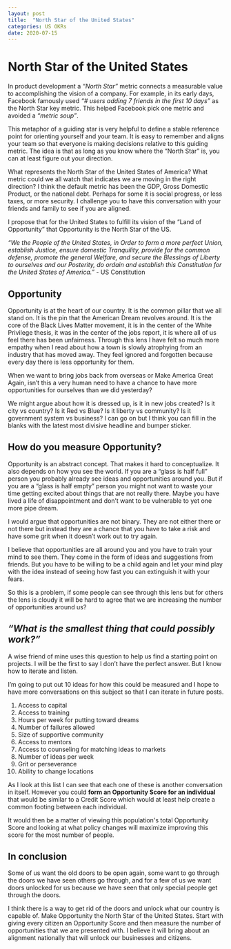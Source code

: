 ```yaml
---
layout: post
title:  "North Star of the United States"
categories: US OKRs
date: 2020-07-15
---
```


# North Star of the United States
In product development a *“North Star”* metric connects a measurable value to accomplishing the vision of a company. For example, in its early days, Facebook famously used *“# users adding 7 friends in the first 10 days”* as the North Star key metric. This helped Facebook pick one metric and avoided a *“metric soup”*.

This metaphor of a guiding star is very helpful to define a stable reference point for orienting yourself and your team. It is easy to remember and aligns your team so that everyone is making decisions relative to this guiding metric. The idea is that as long as you know where the “North Star” is, you can at least figure out your direction.

What represents the North Star of the United States of America?
What metric could we all watch that indicates we are moving in the right direction? I think the default metric has been the GDP, Gross Domestic Product, or the national debt. Perhaps for some it is social progress, or less taxes, or more security. I challenge you to have this conversation with your friends and family to see if you are aligned.

I propose that for the United States to fulfill its vision of the “Land of Opportunity” that Opportunity is the North Star of the US.

*“We the People of the United States, in Order to form a more perfect Union, establish Justice, ensure domestic Tranquility, provide for the common defense, promote the general Welfare, and secure the Blessings of Liberty to ourselves and our Posterity, do ordain and establish this Constitution for the United States of America.”* - US Constitution

## Opportunity
Opportunity is at the heart of our country. It is the common pillar that we all stand on. It is the pin that the American Dream revolves around.  It is the core of the Black Lives Matter movement, it is in the center of the White Privilege thesis, it was in the center of the jobs report, it is where all of us feel there has been unfairness. Through this lens I have felt so much more empathy when I read about how a town is slowly atrophying from an industry that has moved away. They feel ignored and forgotten because every day there is less opportunity for them.

When we want to bring jobs back from overseas or Make America Great Again, isn’t this a very human need to have a chance to have more opportunities for ourselves than we did yesterday?

We might argue about how it is dressed up, is it in new jobs created? Is it city vs country? Is it Red vs Blue? Is it liberty vs community? Is it government system vs business? I can go on but I think you can fill in the blanks with the latest most divisive headline and bumper sticker.

## How do you measure Opportunity?
Opportunity is an abstract concept. That makes it hard to conceptualize. It also depends on how you see the world. If you are a “glass is half full” person you probably already see ideas and opportunities around you. But if you are a “glass is half empty” person you might not want to waste your time getting excited about things that are not really there. Maybe you have lived a life of disappointment and don’t want to be vulnerable to yet one more pipe dream.

I would argue that opportunities are not binary. They are not either there or not there but instead they are a chance that you have to take a risk and have some grit when it doesn’t work out to try again.

I believe that opportunities are all around you and you have to train your mind to see them. They come in the form of ideas and suggestions from friends. But you have to be willing to be a child again and let your mind play with the idea instead of seeing how fast you can extinguish it with your fears.

So this is a problem, if some people can see through this lens but for others the lens is cloudy it will be hard to agree that we are increasing the number of opportunities around us?

## *“What is the smallest thing that could possibly work?”*
A wise friend of mine uses this question to help us find a starting point on projects. I will be the first to say I don’t have the perfect answer. But I know how to iterate and listen.

I’m going to put out 10 ideas for how this could be measured and I hope to have more conversations on this subject so that I can iterate in future posts.

1. Access to capital
2. Access to training  
3. Hours per week for putting toward dreams
4. Number of failures allowed
5. Size of supportive community
6. Access to mentors
7. Access to counseling for matching ideas to markets
8. Number of ideas per week
9. Grit or perseverance
10. Ability to change locations

As I look at this list I can see that each one of these is another conversation in itself. However you could **form an Opportunity Score for an individual** that would be similar to a Credit Score which would at least help create a common footing between each individual.

It would then be a matter of viewing this population's total Opportunity Score and looking at what policy changes will maximize improving this score for the most number of people.

## In conclusion
Some of us want the old doors to be open again, some want to go through the doors we have seen others go through, and for a few of us we want doors unlocked for us because we have seen that only special people get through the doors.

I think there is a way to get rid of the doors and unlock what our country is capable of. Make Opportunity the North Star of the United States. Start with giving every citizen an Opportunity Score and then measure the number of opportunities that we are presented with. I believe it will bring about an alignment nationally that will unlock our businesses and citizens.

